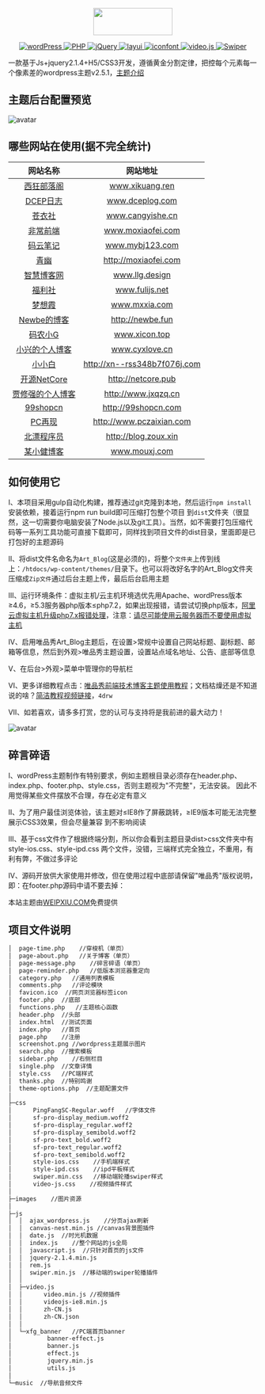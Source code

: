 <p align="center">
  <img width="160" height="55" src="https://www.weipxiu.com/wp-content/uploads/2019/06/weipxiu_logo_2.png">
</p>
<!-- 制作下面标签https://shields.io/#/ -->
<p align="center">
  <a href="https://wordpress.org/">
    <img src="https://img.shields.io/badge/wordPress-5.2.3-brightgreen.svg" alt="wordPress">
  </a>
  <a href="https://www.php.net/">
    <img src="https://img.shields.io/badge/PHP-7.2.19-brightgreen.svg" alt="PHP">
  </a>
  <a href="https://jquery.com/">
    <img src="https://img.shields.io/badge/jQuery-2.1.4-brightgreen.svg" alt="jQuery">
  </a>
  <a href="http://layer.layui.com/">
    <img src="https://img.shields.io/badge/layer-3.1.1-brightgreen.svg" alt="layui">
  </a>
  <a href="https://www.iconfont.cn/">
    <img src="https://img.shields.io/badge/iocons-2.x-brightgreen.svg" alt="iconfont">
  </a>
  <a href="https://docs.videojs.com/docs/api/video.html">
    <img src="https://img.shields.io/badge/video-1.8.7-ff69b4" alt="video.js">
  </a>
  <a href="https://www.swiper.com.cn/">
    <img src="https://img.shields.io/badge/Swiper-3.4.2-blue" alt="Swiper">
  </a>
</p>

一款基于Js+jquery2.1.4+H5/CSS3开发，遵循黄金分割定律，把控每个元素每一个像素差的wordpress主题v2.5.1，[主题介绍](https://www.weipxiu.com/about)

## 主题后台配置预览
![avatar](https://raw.githubusercontent.com/weipxiu/weipxiu/master/src/images/wp-theme-options.png)

## 哪些网站在使用(据不完全统计)

|  网站名称 | 网站地址 | 
| :----: | :----: | 
| [西狂部落阁](http://www.xikuang.ren) | www.xikuang.ren
| [DCEP日志](http://www.dceplog.com) | www.dceplog.com
| [苍衣社](https://www.cangyishe.cn) | www.cangyishe.cn 
| [非常前端](http://moxiaofei.com) | www.moxiaofei.com 
| [码云笔记](https://www.mybj123.com) | www.mybj123.com 
| [青幽](http://moxiaofei.com) | http://moxiaofei.com
| [智慧博客网](https://www.llg.design) | www.llg.design 
| [福利社](https://www.fulijs.net) | www.fulijs.net
| [梦想霞](http://www.mxxia.com) | www.mxxia.com 
| [Newbe的博客](http://newbe.fun) | http://newbe.fun
| [码农小G](http://www.xicon.top) | www.xicon.top
| [小兴的个人博客](http://www.cyxlove.cn) | www.cyxlove.cn
| [小小白](http://xn--rss348b7f076j.com) | http://xn--rss348b7f076j.com
| [开源NetCore](http://www.netcore.pub) | http://netcore.pub
| [贾修强的个人博客](http://www.jxqzq.cn) | http://www.jxqzq.cn
| [99shopcn](http://99shopcn.com) | http://99shopcn.com
| [PC再现](http://pczaixian.com) | http://www.pczaixian.com
| [北漂程序员](http://blog.zoux.xin) | http://blog.zoux.xin
| [某小健博客](http://www.mouxj.com) | www.mouxj.com |

<!-- | [Pets配资知识网](http://www.jing11.net) | www.jing11.net -->
<!-- | [屌丝写代码](http://www.uytools.com) | www.uytools.com  -->
<!-- | [段彤资源博客](http://www.0ddt.com) | www.0ddt.com  -->

## 如何使用它

I、本项目采用gulp自动化构建，推荐通过git克隆到本地，然后运行`npm install`安装依赖，接着运行npm run build即可压缩打包整个项目
  到`dist`文件夹（很显然，这一切需要你电脑安装了Node.js以及git工具）。当然，如不需要打包压缩代码等一系列工具功能可直接下载即可，同样找到项目文件的dist目录，里面即是已打包好的主题源码

II、将dist文件名命名为`Art_Blog`(这是必须的)，将整个`文件夹`上传到线上：`/htdocs/wp-content/themes/`目录下。也可以将改好名字的Art_Blog文件夹压缩成`Zip文件`通过后台主题上传，最后后台启用主题

III、运行环境条件：虚拟主机/云主机环境选优先用Apache、wordPress版本≥4.6，≥5.3服务器php版本≤php7.2，如果出现报错，请尝试切换php版本，[阿里云虚拟主机升级php7.x报错处理](https://www.weipxiu.com/2909.html)，注意：[请尽可能使用云服务器而不要使用虚拟主机](https://www.weipxiu.com/3246.html)

IV、启用唯品秀Art_Blog主题后，在设置>常规中设置自己网站标题、副标题、邮箱等信息，然后到外观>唯品秀主题设置，设置站点域名地址、公告、底部等信息

V、在后台>外观>菜单中管理你的导航栏

VI、更多详细教程点击：[唯品秀前端技术博客主题使用教程](https://www.weipxiu.com/3355.html)；文档枯燥还是不知道说的啥？[简洁教程视频链接](https://pan.baidu.com/s/1WdiCn__A6xQC3V9ddRSN6g)，`4drw`

Ⅶ、如若喜欢，请多多打赏，您的认可与支持将是我前进的最大动力！

![avatar](https://raw.githubusercontent.com/weipxiu/weipxiu/master/src/images/zhiwei.png)

## 碎言碎语


I、wordPress主题制作有特别要求，例如主题根目录必须存在header.php、index.php、footer.php、style.css，否则主题视为"不完整"，无法安装。
因此不用觉得某些文件摆放不合理，存在必定有意义

II、为了用户最佳浏览体验，该主题对≤IE8作了屏蔽跳转，≥IE9版本可能无法完整展示CSS3效果，但会尽量兼容
到不影响阅读

III、基于css文件作了根据终端分割，所以你会看到主题目录dist>css文件夹中有style-ios.css、style-ipd.css
两个文件，没错，三端样式完全独立，不重用，有利有弊，不做过多评论

IV、源码开放供大家使用并修改，但在使用过程中底部请保留"唯品秀"版权说明，即：在footer.php源码中请不要去掉：<p>本站主题由<a href="https://www.weipxiu.com/" class="highlight">WEIPXIU.COM</a>免费提供</p>

## 项目文件说明
``` bash
│  page-time.php    //穿梭机（单页）
│  page-about.php   //关于博客（单页）
│  page-message.php    //碎言碎语（单页）
│  page-reminder.php   //低版本浏览器重定向
│  category.php   //通用列表模板
│  comments.php   //评论模块
│  favicon.ico  //网页浏览器标签icon
│  footer.php  //底部
│  functions.php   //主题核心函数
│  header.php  //头部
│  index.html  //测试页面
│  index.php   //首页
│  page.php    //注册
│  screenshot.png //wordpress主题展示图片
│  search.php  //搜索模板
│  sidebar.php    //右侧栏目
│  single.php  //文章详情
│  style.css   //PC端样式
│  thanks.php  //特别鸣谢
│  theme-options.php  //主题配置文件
│  
├─css
│      PingFangSC-Regular.woff   //字体文件
│      sf-pro-display_medium.woff2
│      sf-pro-display_regular.woff2
│      sf-pro-display_semibold.woff2
│      sf-pro-text_bold.woff2
│      sf-pro-text_regular.woff2
│      sf-pro-text_semibold.woff2
│      style-ios.css    //手机端样式
│      style-ipd.css    //ipd平板样式
│      swiper.min.css   //移动端轮播swiper样式
│      video-js.css    //视频插件样式     
│          
├─images    //图片资源
│      
├─js
│  │  ajax_wordpress.js    //分页ajax刷新
│  │  canvas-nest.min.js //canvas背景图插件
│  │  date.js  //时光机数据
│  │  index.js    //整个网站的js全局
│  │  javascript.js  //只针对首页的js文件
│  │  jquery-2.1.4.min.js 
│  │  rem.js
│  │  swiper.min.js  //移动端的swiper轮播插件
│  │  
│  ├─video.js 
│  │      video.min.js //视频插件
│  │      videojs-ie8.min.js
│  │      zh-CN.js
│  │      zh-CN.json
│  │      
│  └─xfg_banner   //PC端首页banner
│          banner-effect.js
│          banner.js
│          effect.js
│          jquery.min.js
│          utils.js
│          
└─music  //导航音频文件
 ```       


